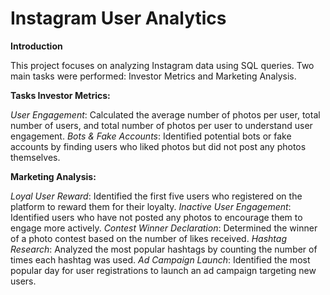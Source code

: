# Instagram User Analytics

**Introduction**

This project focuses on analyzing Instagram data using SQL queries. Two main tasks were performed: Investor Metrics and Marketing Analysis.

**Tasks
Investor Metrics:**

_User Engagement_: Calculated the average number of photos per user, total number of users, and total number of photos per user to understand user engagement.
_Bots & Fake Accounts_: Identified potential bots or fake accounts by finding users who liked photos but did not post any photos themselves.

**Marketing Analysis:**

_Loyal User Reward_: Identified the first five users who registered on the platform to reward them for their loyalty.
_Inactive User Engagement_: Identified users who have not posted any photos to encourage them to engage more actively.
_Contest Winner Declaration_: Determined the winner of a photo contest based on the number of likes received.
_Hashtag Research_: Analyzed the most popular hashtags by counting the number of times each hashtag was used.
_Ad Campaign Launch_: Identified the most popular day for user registrations to launch an ad campaign targeting new users.
